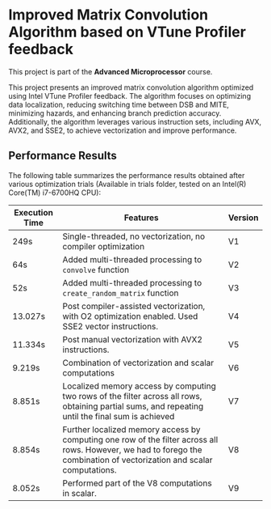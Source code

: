 # Improved Matrix Convolution Algorithm based on VTune Profiler feedback
This project is part of the **Advanced Microprocessor** course.

This project presents an improved matrix convolution algorithm optimized using Intel VTune Profiler feedback. The algorithm focuses on optimizing data localization, reducing switching time between DSB and MITE, minimizing hazards, and enhancing branch prediction accuracy. Additionally, the algorithm leverages various instruction sets, including AVX, AVX2, and SSE2, to achieve vectorization and improve performance.

## Performance Results

The following table summarizes the performance results obtained after various optimization trials (Available in trials folder, tested on an Intel(R) Core(TM) i7-6700HQ CPU):

| Execution Time | Features | Version |
|----------------|----------|---------|
| 249s           | Single-threaded, no vectorization, no compiler optimization | V1 |
| 64s            | Added multi-threaded processing to `convolve` function | V2 |
| 52s            | Added multi-threaded processing to `create_random_matrix` function | V3 |
| 13.027s        | Post compiler-assisted vectorization, with O2 optimization enabled. Used SSE2 vector instructions. | V4 |
| 11.334s        | Post manual vectorization with AVX2 instructions. | V5 |
| 9.219s         | Combination of vectorization and scalar computations | V6 |
| 8.851s         | Localized memory access by computing two rows of the filter across all rows, obtaining partial sums, and repeating until the final sum is achieved | V7 |
| 8.854s         | Further localized memory access by computing one row of the filter across all rows. However, we had to forego the combination of vectorization and scalar computations. | V8 |
| 8.052s         | Performed part of the V8 computations in scalar. | V9 |
